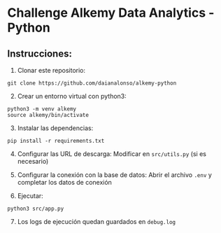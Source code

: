 # Challenge Alkemy Data Analytics - Python 

## Instrucciones: 

1. Clonar este repositorio: 

```
git clone https://github.com/daianalonso/alkemy-python
```

2. Crear un entorno virtual con python3:

```
python3 -m venv alkemy
source alkemy/bin/activate
```

3. Instalar las dependencias:

```
pip install -r requirements.txt
```
4. Configurar las URL de descarga: Modificar en `src/utils.py` (si es necesario)

5. Configurar la conexión con la base de datos: Abrir el archivo `.env` y completar los datos de conexión

6. Ejecutar: 

```
python3 src/app.py
```
7. Los logs de ejecución quedan guardados en `debug.log`

